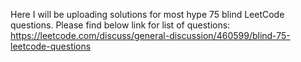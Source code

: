 Here I will be uploading solutions for most hype 75 blind LeetCode questions.
Please find below link for list of questions: https://leetcode.com/discuss/general-discussion/460599/blind-75-leetcode-questions
